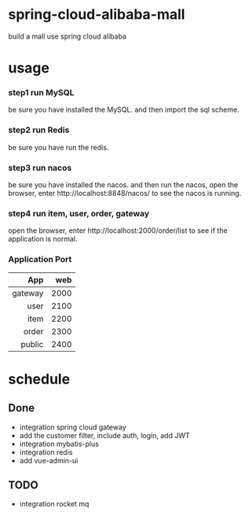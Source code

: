 # spring-cloud-alibaba-mall
build a mall use spring cloud alibaba

# usage 
### step1 run MySQL
be sure you have installed the MySQL.
and then import the sql scheme.

### step2 run Redis
be sure you have run the redis.

### step3 run nacos
be sure you have installed the nacos.
and then run the nacos, open the browser, enter http://localhost:8848/nacos/ to see the nacos is running.

### step4 run item, user, order, gateway
open the browser, enter http://localhost:2000/order/list to see if the application is normal.

### Application Port
App | web 
-:|-:
gateway | 2000 |
user | 2100 |
item | 2200 | 
order | 2300 | 
public | 2400 | 

# schedule
## Done
- integration spring cloud gateway
- add the customer filter, include auth, login, add JWT
- integration mybatis-plus
- integration redis
- add vue-admin-ui

## TODO
- integration rocket mq
